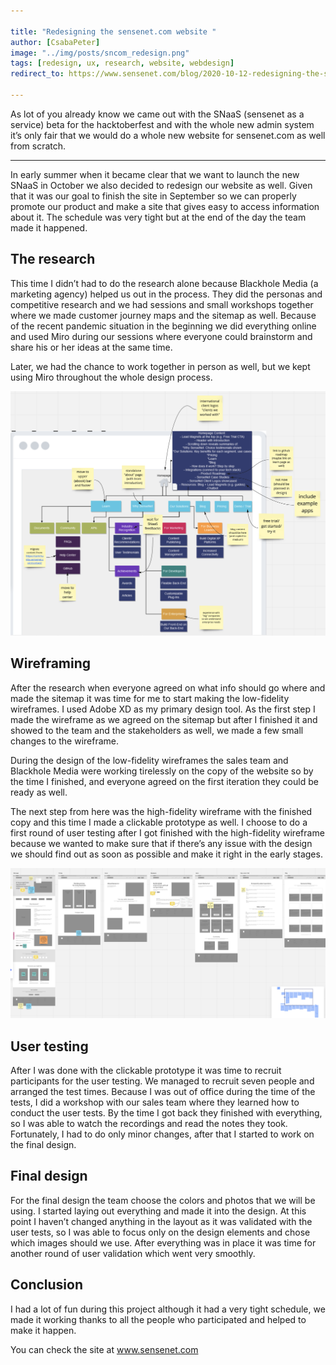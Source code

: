 ```yaml
---

title: "Redesigning the sensenet.com website "
author: [CsabaPeter]
image: "../img/posts/sncom_redesign.png"
tags: [redesign, ux, research, website, webdesign]
redirect_to: https://www.sensenet.com/blog/2020-10-12-redesigning-the-sensenetcom-website

---
```


As lot of you already know we came out with the SNaaS (sensenet as a service) beta for the hacktoberfest and with the whole new admin system it’s only fair that we would do a whole new website for sensenet.com as well from scratch. 

---

In early summer when it became clear that we want to launch the new SNaaS in October we also decided to redesign our website as well. Given that it was our goal to finish the site in September so we can properly promote our product and make a site that gives easy to access information about it. The schedule was very tight but at the end of the day the team made it happened. 

## The research 

This time I didn’t had to do the research alone because Blackhole Media (a marketing agency) helped us out in the process. They did the personas and competitive research and we had sessions and small workshops together where we made customer journey maps and the sitemap as well. Because of the recent pandemic situation in the beginning we did everything online and used Miro during our sessions where everyone could brainstorm and share his or her ideas at the same time.  

Later, we had the chance to work together in person as well, but we kept using Miro throughout the whole design process. 

<p align="center">
<img src="/img/posts/miro-board.png">
</p>

## Wireframing 

After the research when everyone agreed on what info should go where and made the sitemap it was time for me to start making the low-fidelity wireframes. I used Adobe XD as my primary design tool. As the first step I made the wireframe as we agreed on the sitemap but after I finished it and showed to the team and the stakeholders as well, we made a few small changes to the wireframe. 

During the design of the low-fidelity wireframes the sales team and Blackhole Media were working tirelessly on the copy of the website so by the time I finished, and everyone agreed on the first iteration they could be ready as well.  

The next step from here was the high-fidelity wireframe with the finished copy and this time I made a clickable prototype as well. I choose to do a first round of user testing after I got finished with the high-fidelity wireframe because we wanted to make sure that if there’s any issue with the design we should find out as soon as possible and make it right in the early stages. 

<p align="center">
<img src="/img/posts/low-fidelity-wireframe.png">
</p>

## User testing 

After I was done with the clickable prototype it was time to recruit participants for the user testing. We managed to recruit seven people and arranged the test times. Because I was out of office during the time of the tests, I did a workshop with our sales team where they learned how to conduct the user tests. By the time I got back they finished with everything, so I was able to watch the recordings and read the notes they took. Fortunately, I had to do only minor changes, after that I started to work on the final design. 

## Final design 

For the final design the team choose the colors and photos that we will be using. I started laying out everything and made it into the design. At this point I haven’t changed anything in the layout as it was validated with the user tests, so I was able to focus only on the design elements and chose which images should we use. After everything was in place it was time for another round of user validation which went very smoothly. 

## Conclusion 

I had a lot of fun during this project although it had a very tight schedule, we made it working thanks to all the people who participated and helped to make it happen. 

You can check the site at www.sensenet.com 
